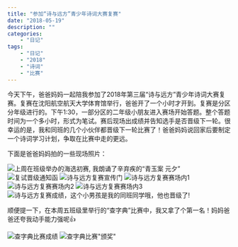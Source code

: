 ```yaml
---
title: "参加“诗与远方”青少年诗词大赛复赛"
date: "2018-05-19"
description: ""
categories:
    - "日记"
tags:
    - "日记"
    - "2018"
    - "诗词"
    - "比赛"
---
```


今天下午，爸爸妈妈一起陪我参加了2018年第三届“诗与远方”青少年诗词大赛复赛。复赛在沈阳航空航天大学体育馆举行，爸爸开了一个小时才开到。复赛是分区分年级进行的。下午1:30，一部分区的二年级小朋友进入赛场开始答题。整个答题时间为一个多小时，形式为笔试。赛后现场出成绩并告知选手是否晋级下一轮。很幸运的是，我和同班的几个小伙伴都晋级下一轮比赛了！爸爸妈妈说回家后要制定一个诗词学习计划，争取在比赛中走的更远。

下面是爸爸妈妈拍的一些现场照片：

![上周在班级举办的海选初赛, 我朗诵了辛弃疾的“青玉案 元夕”](http://image.tonybai.com/img/201805/diary_20180519_1.jpg)
![复试晋级通知函](http://image.tonybai.com/img/201805/diary_20180519_2.jpg)
![诗与远方复赛宣传门](http://image.tonybai.com/img/201805/diary_20180519_3.jpg)
![诗与远方复赛赛场内1](http://image.tonybai.com/img/201805/diary_20180519_4.jpg)
![诗与远方复赛赛场内2](http://image.tonybai.com/img/201805/diary_20180519_5.jpg)
![诗与远方复赛赛场内3](http://image.tonybai.com/img/201805/diary_20180519_6.jpg)
![诗与远方复赛成绩，这个小男孩是我的同班同学哦，他也晋级了!](http://image.tonybai.com/img/201805/diary_20180519_7.jpg)

顺便提一下，在本周五班级里举行的“查字典”比赛中，我又拿了个第一名！妈妈爸爸还夸我动手能力强呢👍

![查字典比赛成绩](http://image.tonybai.com/img/201805/diary_20180518_1.jpg)
![查字典比赛"颁奖"](http://image.tonybai.com/img/201805/diary_20180518_2.jpg)

